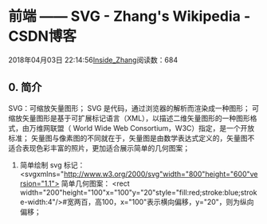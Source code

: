 
# 前端 —— SVG - Zhang's Wikipedia - CSDN博客


2018年04月03日 22:14:56[Inside_Zhang](https://me.csdn.net/lanchunhui)阅读数：684



## 0. 简介
SVG：可缩放矢量图形；
SVG 是代码，通过浏览器的解析而渲染成一种图形；
可缩放矢量图形是基于可扩展标记语言（XML），以描述二维矢量图形的一种图形格式，由万维网联盟（
World Wide Web Consortium，W3C）指定，是一个开放标准；
矢量图与像素图的不同就在于，矢量图是由数学表达式定义的，矢量图不适合表现色彩丰富的照片，更加适合展示简单的几何图案；
1. 简单绘制
svg 标记：
<svgxmlns="http://www.w3.org/2000/svg"width="800"height="600"version="1.1"></svg>
简单几何图案：
<rect width="200"height="100"x="100"y="20"style="fill:red;stroke:blue;stroke-width:4"/>\#宽两百，高100，x="100"表示横向偏移，y="20"，则为纵向偏移；

